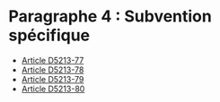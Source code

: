 # Paragraphe 4 : Subvention spécifique

* [Article D5213-77](./LEGIARTI000030292781.md)
* [Article D5213-78](./LEGIARTI000030292785.md)
* [Article D5213-79](./LEGIARTI000030292788.md)
* [Article D5213-80](./LEGIARTI000018525892.md)
